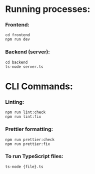 # Running processes:

### Frontend:
```
cd frontend
npm run dev
```

### Backend (server):
```
cd backend
ts-node server.ts
```

# CLI Commands:

### Linting:
```
npm run lint:check
npm run lint:fix
```

### Prettier formatting:
```
npm run prettier:check
npm run prettier:fix
```

### To run TypeScript files:
```
ts-node {file}.ts
```

